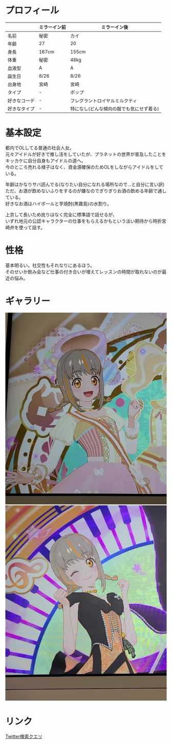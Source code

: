 # プロフィール
|        | ミラーイン前 | ミラーイン後 | 
| ------ | ------------ | ------------ | 
| 名前   | 秘密         | カイ         | 
| 年齢   | 27           | 20           | 
| 身長   | 167cm        | 155cm        | 
| 体重   | 秘密         | 48kg         | 
| 血液型 | A            | A            | 
| 誕生日 | 8/26         | 8/26         | 
| 出身地 | 宮崎         | 宮崎         | 
| タイプ | -         | ポップ         | 
| 好きなコーデ | -              |フレグラントロイヤルミルクティ| 
| 好きなタイプ | -             |特になし(どんな傾向の服でも気にせず着る)| 

# 基本設定
都内でOLしてる普通の社会人女。  
元々アイドルが好きで推し活をしていたが、プラネットの世界が普及したことをキッカケに自分自身もアイドルの道へ。  
今のところ売れる様子はなく、資金源確保のためOLをしながらアイドルをしている。  

年齢はかなりサバ読んでる(なりたい自分になれる場所なので...と自分に言い訳)  
ただ、お酒が飲めないふりをするのが嫌なのでぎりぎりお酒の飲める年齢で通している。  
好きなお酒はハイボールと芋焼酎(黒霧島)の水割り。 

上京して長いため訛りはなく完全に標準語で話せるが、  
いずれ地元の公認キャラクターの仕事をもらえるかもという淡い期待から時折宮崎弁を使って話す。  

# 性格
基本明るい。社交性もそれなりにあるほう。  
そのせいか飲み会など仕事の付き合いが増えてレッスンの時間が取れないのが最近の悩み。

# ギャラリー
![カイちゃん1](./imgs/kai_001.jpg)
![カイちゃん2](./imgs/kai_002.jpg)

# リンク
[Twitter検索クエリ](https://twitter.com/search?q=from%3A%40kainoika8%20%E3%82%AB%E3%82%A4%E3%81%A1%E3%82%83%E3%82%93&src=typed_query)